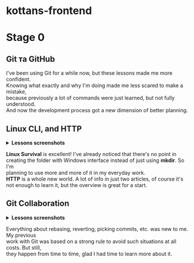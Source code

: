 # kottans-frontend

# Stage 0
## Git та GitHub
I've been using Git for a while now, but these lessons made me more confident.  
Knowing what exactly and why I'm doing made me less scared to make a mistake,  
because previously a lot of commands were just learned, but not fully understood.  
And now the development process got a new dimension of better planning.

## Linux CLI, and HTTP

<details>
<summary><b>Lessons screenshots</b></summary>

![lesson1](/task_linux_cli/linux1.png)
![lesson2](/task_linux_cli/linux2.png)
![lesson3](/task_linux_cli/linux3.png)
![lesson4](/task_linux_cli/linux4.png)

</details>

**Linux Survival** is excellent! I've already noticed that there's no point in  
creating the folder with Windows interface instead of just using **mkdir**. So I'm  
planning to use more and more of it in my everyday work.  
**HTTP** is a whole new world. A lot of info in just two articles, of course it's  
not enough to learn it, but the overview is great for a start.

## Git Collaboration

<details>
<summary><b>Lessons screenshots</b></summary>

![lesson1](/task_git_collaboration/git1.png)
![lesson2](/task_git_collaboration/git2.png)
![lesson3](/task_git_collaboration/git-g.png)

</details>

Everything about rebasing, reverting, picking commits, etc. was new to me. My previous  
work with Git was based on a strong rule to avoid such situations at all costs. But still,  
they happen from time to time, glad I had time to learn more about it.
